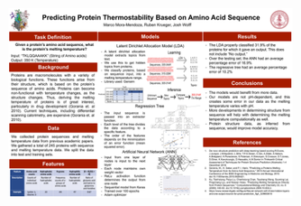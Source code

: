 ![Final Poster](https://github.com/Ruben-Krueger/cs_221_final_project/blob/master/Poster/Poster.png)
